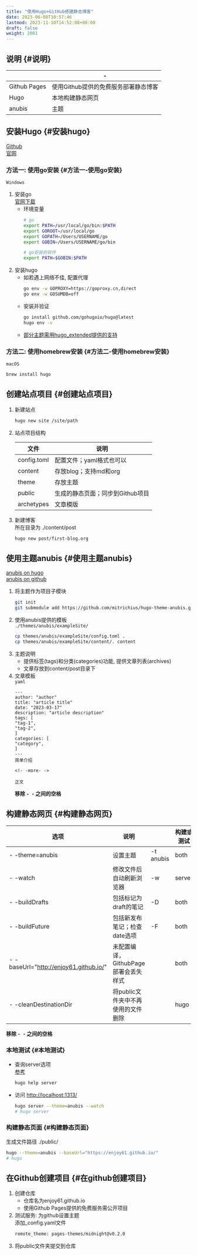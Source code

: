 ```yaml
---
title: "使用Hugo+GitHub搭建静态博客"
date: 2023-06-08T10:57:46
lastmod: 2023-11-10T14:52:08+08:00
draft: false
weight: 2001
---
```


## 说明 {#说明}

|              | -                     |
|--------------|-----------------------|
| Github Pages | 使用Github提供的免费服务部署静态博客 |
| Hugo         | 本地构建静态网页      |
| anubis       | 主题                  |


## 安装Hugo {#安装hugo}

[Github](https://github.com/gohugoio/hugo#install-hugo-as-your-site-generator-binary-install) <br/>
[官网](https://gohugo.io/) <br/>


### 方法一: 使用go安装 {#方法一-使用go安装}

`Windows` <br/>

1.  安装go <br/>
    [官网下载](https://go.dev/dl/) <br/>
    -   环境变量 <br/>
        ```bash
        # go
        export PATH=/usr/local/go/bin:$PATH
        export GOROOT=/usr/local/go
        export GOPATH=/Users/USERNAME/go
        export GOBIN=/Users/USERNAME/go/bin
        
        # go安装的软件
        export PATH=$GOBIN:$PATH
        ```
2.  安装hugo <br/>
    -   如若遇上网络不佳, 配置代理 <br/>
        ```bash
        go env -w GOPROXY=https://goproxy.cn,direct
        go env -w GOSUMDB=off
        ```
    -   安装并验证 <br/>
        ```bash
        go install github.com/gohugoio/hugo@latest
        hugo env -v
        ```
    -   [部分主题需用hugo_extended提供的支持](https://github.com/gohugoio/hugo/releases) <br/>


### 方法二: 使用homebrew安装 {#方法二-使用homebrew安装}

`macOS` <br/>

```bash
brew install hugo
```


## 创建站点项目 {#创建站点项目}

1.  新建站点 <br/>
    ```bash
    hugo new site /site/path
    ```
2.  站点项目结构 <br/>
    
    | 文件        | 说明                |
    |-----------|-------------------|
    | config.toml | 配置文件；yaml格式也可以 |
    | content     | 存放blog；支持md和org |
    | theme       | 存放主题            |
    | public      | 生成的静态页面；同步到Github项目 |
    | archetypes  | 文章模版            |
3.  新建博客 <br/>
    所在目录为 ./content/post <br/>
    ```bash
    hugo new post/first-blog.org
    ```


## 使用主题anubis {#使用主题anubis}

[anubis on hugo](https://themes.gohugo.io/themes/hugo-theme-anubis/) <br/>
[anubis on github](https://github.com/mitrichius/hugo-theme-anubis) <br/>

1.  将主题作为项目子模块 <br/>
    ```bash
    git init
    git submodule add https://github.com/mitrichius/hugo-theme-anubis.git themes/anubis
    ```
2.  使用anubis提供的模板 <br/>
    `./themes/anubis/exampleSite/` <br/>
    ```bash
    cp themes/anubis/exampleSite/config.toml .
    cp themes/anubis/exampleSite/content/. content
    ```
3.  主题说明 <br/>
    -   提供标签(tags)和分类(categories)功能, 提供文章列表(archives) <br/>
    -   文章存放到content/post目录下 <br/>
4.  文章模板 <br/>
    `yaml` <br/>
    ```text
    ---
    author: "author"
    title: "article title"
    date: "2023-03-17"
    description: "article description"
    tags: [
    "tag-1",
    "tag-2",
    ]
    categories: [
    "category",
    ]
    ---
    简单介绍
    
    <!- -more- ->
    
    正文
    ```
    **移除 `- -` 之间的空格** <br/>


## 构建静态网页 {#构建静态网页}

| 选项                                     | 说明                    |           | 构建或测试 |
|----------------------------------------|-----------------------|-----------|-------|
| - -theme=anubis                          | 设置主题                | -t anubis | both   |
| - -watch                                 | 修改文件后自动刷新浏览器 | -w        | server |
| - -buildDrafts                           | 包括标记为draft的笔记   | -D        | both   |
| - -buildFuture                           | 包括新发布笔记；检查date选项 | -F        | both   |
| - -baseUrl="<http://enjoy61.github.io/>" | 未配置编译，GithubPage部署会丢失样式 |           | both   |
| - -cleanDestinationDir                   | 将public文件夹中不再使用的文件删除 |           | hugo   |

**移除 `- -` 之间的空格** <br/>


### 本地测试 {#本地测试}

-   查询server选项 <br/>
    [参考](https://www.gohugo.org/doc/overview/quickstart/) <br/>
    ```bash
    hugo help server
    ```
-   访问 <http://localhost:1313/> <br/>
    ```bash
    hugo server --theme=anubis --watch
    # hugo server
    ```


### 构建静态页面 {#构建静态页面}

生成文件路径 ./public/ <br/>

```bash
hugo --theme=anubis --baseUrl="https://enjoy61.github.io/"
# hugo
```


## 在Github创建项目 {#在github创建项目}

1.  创建仓库 <br/>
    -   仓库名为enjoy61.github.io <br/>
    -   使用Github Pages提供的免费服务需公开项目 <br/>
2.  测试服务: 为github设置主题 <br/>
    添加_config.yaml文件 <br/>
    ```bash
    remote_theme: pages-themes/midnight@v0.2.0
    ```
3.  将public文件夹提交到仓库 <br/>

